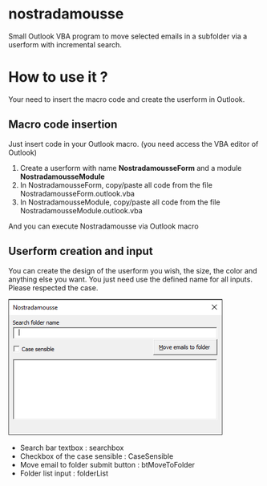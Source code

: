 # nostradamousse
Small Outlook VBA program to move selected emails in a subfolder via a userform with incremental search.

# How to use it ?

Your need to insert the macro code and create the userform in Outlook.

## Macro code insertion

Just insert code in your Outlook macro. (you need access the VBA editor of Outlook)

1. Create a userform with name **NostradamousseForm** and a module **NostradamousseModule**
2. In NostradamousseForm, copy/paste all code from the file NostradamousseForm.outlook.vba
3. In NostradamousseModule, copy/paste all code from the file NostradamousseModule.outlook.vba

And you can execute Nostradamousse via Outlook macro

## Userform creation and input

You can create the design of the userform you wish, the size, the color and anything else you want. You just need use the defined name for all inputs. Please respected the case.

![NostradamousseForm](nostradamousse-form.png)

* Search bar textbox : searchbox
* Checkbox of the case sensible : CaseSensible
* Move email to folder submit button : btMoveToFolder
* Folder list input : folderList



